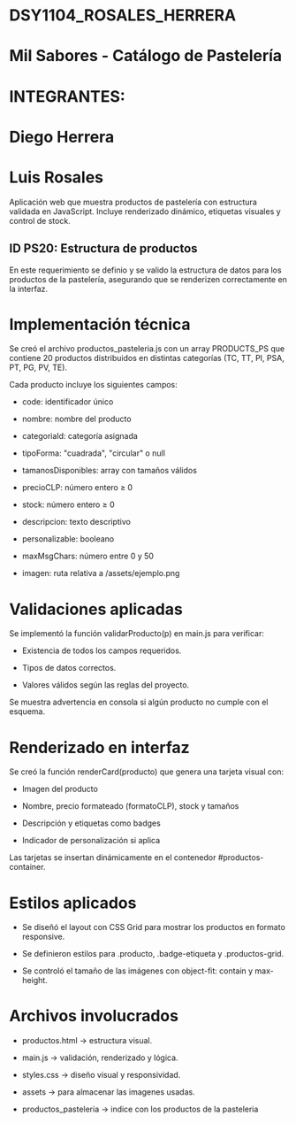 # DSY1104_ROSALES_HERRERA


# Mil Sabores - Catálogo de Pastelería


# INTEGRANTES:
# Diego Herrera
# Luis Rosales

Aplicación web que muestra productos de pastelería con estructura validada en JavaScript. Incluye renderizado dinámico, etiquetas visuales y control de stock.

## ID PS20: Estructura de productos

En este requerimiento se definio y se valido la estructura de datos para los productos de la pastelería, asegurando que se renderizen correctamente en la interfaz.


# Implementación técnica

Se creó el archivo productos_pasteleria.js con un array PRODUCTS_PS que contiene 20 productos distribuidos en distintas categorías (TC, TT, PI, PSA, PT, PG, PV, TE).

Cada producto incluye los siguientes campos:

- code: identificador único

- nombre: nombre del producto

- categoriaId: categoría asignada

- tipoForma: "cuadrada", "circular" o null

- tamanosDisponibles: array con tamaños válidos

- precioCLP: número entero ≥ 0

- stock: número entero ≥ 0

- descripcion: texto descriptivo

- personalizable: booleano

- maxMsgChars: número entre 0 y 50

- imagen: ruta relativa a /assets/ejemplo.png


# Validaciones aplicadas

Se implementó la función validarProducto(p) en main.js para verificar:

- Existencia de todos los campos requeridos.

- Tipos de datos correctos.

- Valores válidos según las reglas del proyecto.

Se muestra advertencia en consola si algún producto no cumple con el esquema.

# Renderizado en interfaz

Se creó la función renderCard(producto) que genera una tarjeta visual con:

- Imagen del producto

- Nombre, precio formateado (formatoCLP), stock y tamaños

- Descripción y etiquetas como badges

- Indicador de personalización si aplica

Las tarjetas se insertan dinámicamente en el contenedor #productos-container.

# Estilos aplicados

- Se diseñó el layout con CSS Grid para mostrar los productos en formato responsive.

- Se definieron estilos para .producto, .badge-etiqueta y .productos-grid.

- Se controló el tamaño de las imágenes con object-fit: contain y max-height.


# Archivos involucrados

- productos.html → estructura visual.

- main.js → validación, renderizado y lógica.

- styles.css → diseño visual y responsividad.

- assets → para almacenar las imagenes usadas.

- productos_pasteleria → indice con los productos de la pasteleria




